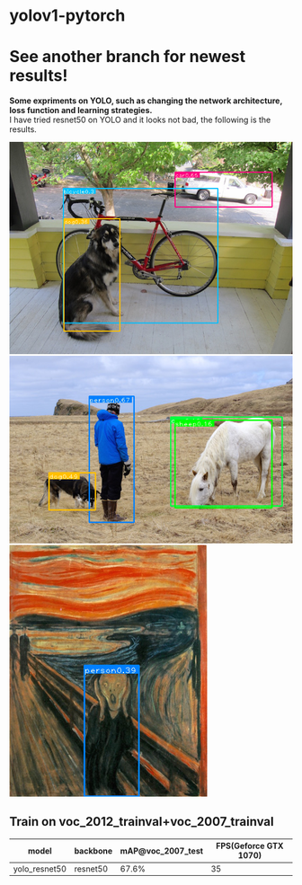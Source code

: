 # yolov1-pytorch
# See another branch for newest results!
**Some expriments on YOLO, such as changing the network architecture, loss function and learning strategies.**  
I have tried resnet50 on YOLO and it looks not bad, the following is the results.  

![](det/bbox_dog.png)  
![](det/bbox_person.png)  
![](det/bbox_scream.png)  

## Train on voc_2012_trainval+voc_2007_trainval
| model                | backbone | mAP@voc_2007_test  | FPS(Geforce GTX 1070)  |
| -------------------- | -------------- | ---------- | -------   |
| yolo_resnet50  |   resnet50        | 67.6%      |  35   |
